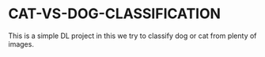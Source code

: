 # CAT-VS-DOG-CLASSIFICATION

This is a simple DL project in this we try to classify dog or cat from plenty of images.
